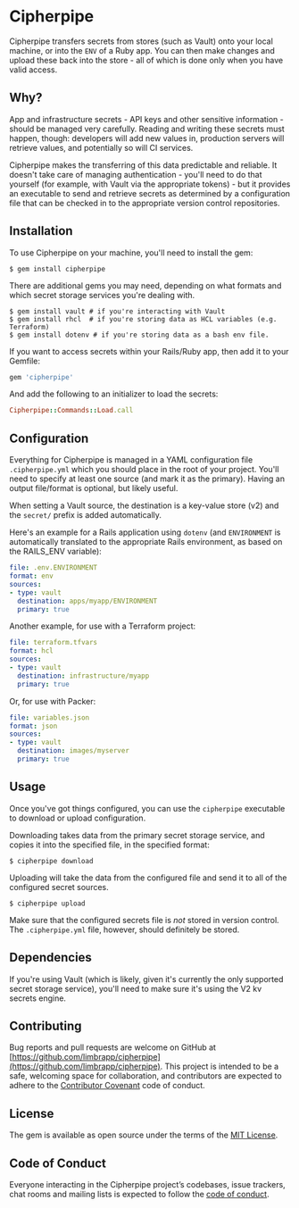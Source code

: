 # Cipherpipe

Cipherpipe transfers secrets from stores (such as Vault) onto your local machine, or into the `ENV` of a Ruby app. You can then make changes and upload these back into the store - all of which is done only when you have valid access.

## Why?

App and infrastructure secrets - API keys and other sensitive information - should be managed very carefully. Reading and writing these secrets must happen, though: developers will add new values in, production servers will retrieve values, and potentially so will CI services.

Cipherpipe makes the transferring of this data predictable and reliable. It doesn't take care of managing authentication - you'll need to do that yourself (for example, with Vault via the appropriate tokens) - but it provides an executable to send and retrieve secrets as determined by a configuration file that can be checked in to the appropriate version control repositories.

## Installation

To use Cipherpipe on your machine, you'll need to install the gem:

    $ gem install cipherpipe

There are additional gems you may need, depending on what formats and which secret storage services you're dealing with.

    $ gem install vault # if you're interacting with Vault
    $ gem install rhcl  # if you're storing data as HCL variables (e.g. Terraform)
    $ gem install dotenv # if you're storing data as a bash env file.

If you want to access secrets within your Rails/Ruby app, then add it to your Gemfile:

```ruby
gem 'cipherpipe'
```

And add the following to an initializer to load the secrets:

```ruby
Cipherpipe::Commands::Load.call
```

## Configuration

Everything for Cipherpipe is managed in a YAML configuration file `.cipherpipe.yml` which you should place in the root of your project. You'll need to specify at least one source (and mark it as the primary). Having an output file/format is optional, but likely useful.

When setting a Vault source, the destination is a key-value store (v2) and the `secret/` prefix is added automatically.

Here's an example for a Rails application using `dotenv` (and `ENVIRONMENT` is automatically translated to the appropriate Rails environment, as based on the RAILS_ENV variable):

```yml
file: .env.ENVIRONMENT
format: env
sources:
- type: vault
  destination: apps/myapp/ENVIRONMENT
  primary: true
```

Another example, for use with a Terraform project:

```yml
file: terraform.tfvars
format: hcl
sources:
- type: vault
  destination: infrastructure/myapp
  primary: true
```

Or, for use with Packer:

```yml
file: variables.json
format: json
sources:
- type: vault
  destination: images/myserver
  primary: true
```

## Usage

Once you've got things configured, you can use the `cipherpipe` executable to download or upload configuration.

Downloading takes data from the primary secret storage service, and copies it into the specified file, in the specified format:

    $ cipherpipe download

Uploading will take the data from the configured file and send it to all of the configured secret sources.

    $ cipherpipe upload

Make sure that the configured secrets file is _not_ stored in version control. The `.cipherpipe.yml` file, however, should definitely be stored.

## Dependencies

If you're using Vault (which is likely, given it's currently the only supported secret storage service), you'll need to make sure it's using the V2 kv secrets engine.

## Contributing

Bug reports and pull requests are welcome on GitHub at [https://github.com/limbrapp/cipherpipe](https://github.com/limbrapp/cipherpipe). This project is intended to be a safe, welcoming space for collaboration, and contributors are expected to adhere to the [Contributor Covenant](http://contributor-covenant.org) code of conduct.

## License

The gem is available as open source under the terms of the [MIT License](https://opensource.org/licenses/MIT).

## Code of Conduct

Everyone interacting in the Cipherpipe project’s codebases, issue trackers, chat rooms and mailing lists is expected to follow the [code of conduct](https://github.com/pat/cipherpipe/blob/master/CODE_OF_CONDUCT.md).
